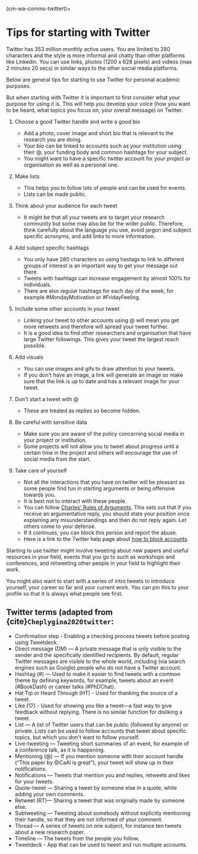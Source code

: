 (cm-wa-comms-twittert)=

# Tips for starting with Twitter

Twitter has 353 million monthly active users. You are limited to 280 characters and the style is more informal and chatty than other platforms like Linkedin.  You can use links, photos (1200 x 628 pixels) and videos (max 2 minutes 20 secs) in similar ways to the other social media platforms.

Below are general tips for starting to use Twitter for personal academic purposes. 

But when starting with Twitter it is important to first consider what your purpose for using it is. This will help you develop your voice (how you want to be heard, what topics you focus on, your overall message) on Twitter.

1. Choose a good Twitter handle and write a good bio
    * Add a photo, cover image and short bio that is relevant to the research you are doing.
    * Your bio can be linked to accounts such as your institution using their @, your funding body and common hashtags for your subject.
    * You might want to have a specific twitter account for your project or organisation as well as a personal one.
    
2. Make lists
    * This helps you to follow lots of people and can be used for events.
    * Lists can be made public.
    
3. Think about your audience for each tweet
    * It might be that all your tweets are to target your research community but some may also be for the wider public. Therefore, think carefully about the language you use, avoid jargon and subject specific acronyms, and add links to more information.

4. Add subject specific hashtags
    * You only have 280 characters so using hastags to link to different groups of interest is an important way to get your message out there. 
    * Tweets with hashtags can increase engagement by almost 100% for individuals. 
    * There are also regular hashtags for each day of the week, for example #MondayMotivation or #FridayFeeling. 

5. Include some other accounts in your tweet
    * Linking your tweet to other accounts using @ will mean you get more retweets and therefore will spread your tweet further.  
    * It is a good idea to find other researchers and organisation that have large Twitter followings. This gives your tweet the largest reach possible. 

6. Add visuals
    * You can use images and gifs to draw attention to your tweets. 
    * If you don't have an image, a link will generate an image so make sure that the link is up to date and has a relevant image for your tweet.

7. Don't start a tweet with @
    * These are treated as replies so become hidden. 

8. Be careful with sensitive data
    * Make sure you are aware of the policy concerning social media in your project or institution.
    * Some projects will not allow you to tweet about progress until a certain time in the project and others will encourage the use of social media from the start.  

9. Take care of yourself
    * Not all the interactions that you have on twitter will be pleasant as some people find fun in starting arguments or being offensive towards you. 
    * It is best not to interact with these people.
    * You can follow [Charles' Rules of Arguments](https://geekfeminism.wikia.org/wiki/Charles%27_Rules_of_Argument). This sets out that if you receive an argumentative reply, you should state your position once explaining any misunderstandings and then do not reply again. Let others come to your defense. 
    * If it continues, you can block this person and report the abuse.
    * Here is a link to the Twitter help page about [how to block accounts](https://help.twitter.com/en/using-twitter/blocking-and-unblocking-accounts). 


Starting to use twitter might involve tweeting about new papers and useful resources in your field, events that you go to such as workshops and conferences, and retweeting other people in your field to highlight their work.

You might also want to start with a series of intro tweets to introduce yourself, your career so far and your current work. You can pin this to your profile so that it is always what people see first. 


## Twitter terms (adapted from {cite}`Cheplygina2020twitter`:

* Confirmation step - Enabling a checking process tweets before posting using Tweetdeck.
* Direct message (DM) — A private message that is only visible to the sender and the specifically identified recipients. By default, regular Twitter messages are visible to the whole world, including (via search engines such as Google) people who do not have a Twitter account.
* Hashtag (#) — Used to make it easier to find tweets with a common theme by defining keywords, for example, tweets about an event (#BookDash) or career talks (#PhDChat).
* Hat Tip or Heard Through (HT) - Used for thanking the source of a tweet.
* Like (♡) - Used for showing you like a tweet—a fast way to give feedback without replying. There is no similar function for disliking a tweet.
* List — A list of Twitter users that can be public (followed by anyone) or private. Lists can be used to follow accounts that tweet about specific topics, but which you don’t want to follow yourself.
* Live-tweeting — Tweeting short summaries of an event, for example of a conference talk, as it is happening.
* Mentioning (@) — If you mention someone with their account handle (“This paper by @CaAl is great”), your tweet will show up in their notifications.
* Notifications — Tweets that mention you and replies, retweets and likes for your tweets.
* Quote-tweet — Sharing a tweet by someone else in a quote, while adding your own comments.
* Retweet (RT)— Sharing a tweet that was originally made by someone else.
* Subtweeting — Tweeting about somebody without explicitly mentioning their handle, so that they are not informed of your comment.
* Thread — A series of tweets on one subject, for instance ten tweets about a new research paper.
* Timeline — The tweets from the people you follow.
* Tweetdeck - App that can be used to tweet and run multiple accounts.


